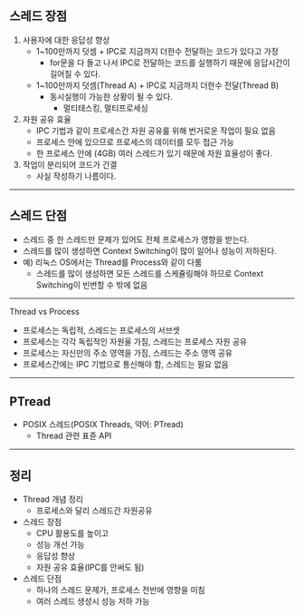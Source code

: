 ## 스레드 장점
1. 사용자에 대한 응답성 향상
    + 1~100만까지 덧셈 + IPC로 지금까지 더한수 전달하는 코드가 있다고 가정
        - for문을 다 돌고 나서 IPC로 전달하는 코드를 실행하기 때문에 응답시간이 길어질 수 있다.
    + 1~100만까지 덧셈(Thread A) + IPC로 지금까지 더한수 전달(Thread B)
        - 동시실행이 가능한 상황이 될 수 있다.
            - 멀티태스킹, 멀티프로세싱
2. 자원 공유 효율
    + IPC 기법과 같이 프로세스간 자원 공유룰 위해 번거로운 작업이 필요 없음
    + 프로세스 안에 있으므로 프로세스의 데이터를 모두 접근 가능
    + 한 프로세스 안에 (4GB) 여러 스레드가 있기 때문에 자원 효율성이 좋다.
3. 작업이 분리되어 코드가 간결
    + 사실 작성하기 나름이다.

---
## 스레드 단점
* 스레드 중 한 스레드만 문제가 있어도 전체 프로세스가 영향을 받는다.
* 스레드를 많이 생성하면 Context Switching이 많이 일어나 성능이 저하된다.
* 예) 리눅스 OS에서는 Thread를 Process와 같이 다룸
    + 스레드를 많이 생성하면 모든 스레드를 스케쥴링해야 하므로 Context Switching이 빈번할 수 밖에 없음

---
Thread vs Process
* 프로세스는 독립적, 스레드는 프로세스의 서브셋
* 프로세스는 각각 독립적인 자원울 가짐, 스레드는 프로세스 자원 공유
* 프로세스는 자신만의 주소 영역을 가짐, 스레드는 주소 영역 공유
* 프로세스간에는 IPC 기법으로 통신해야 함, 스레드는 필요 없음

---
## PTread
* POSIX 스레드(POSIX Threads, 약어: PTread)
    + Thread 관련 표쥰 API

---
## 정리
* Thread 개념 정리
    + 프로세스와 달리 스레드간 자원공유
* 스레드 장점
    + CPU 활용도를 높이고
    + 성능 개선 가능
    + 응답성 향상
    + 자원 공유 효율(IPC를 안써도 됨)
* 스레드 단점
    + 하나의 스레드 문제가, 프로세스 전반에 영향을 미침
    + 여러 스레드 생성시 성능 저하 가능